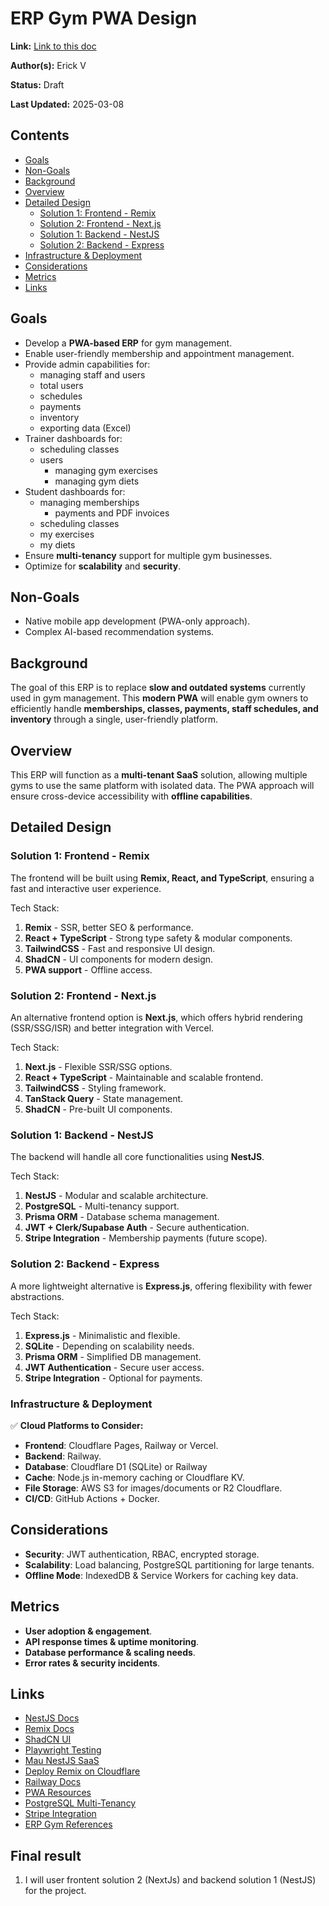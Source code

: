 # ERP Gym PWA Design

**Link:** [Link to this doc](#)

**Author(s):** Erick V

**Status:** Draft

**Last Updated:** 2025-03-08

## Contents

- [Goals](#goals)
- [Non-Goals](#non-goals)
- [Background](#background)
- [Overview](#overview)
- [Detailed Design](#detailed-design)
  - [Solution 1: Frontend - Remix](#solution-1-frontend)
  - [Solution 2: Frontend - Next.js](#solution-2-frontend)
  - [Solution 1: Backend - NestJS](#solution-1-backend)
  - [Solution 2: Backend - Express](#solution-2-backend)
- [Infrastructure & Deployment](#infrastructure--deployment)
- [Considerations](#considerations)
- [Metrics](#metrics)
- [Links](#links)

## Goals

- Develop a **PWA-based ERP** for gym management.
- Enable user-friendly membership and appointment management.
- Provide admin capabilities for:
  - managing staff and users
  - total users
  - schedules
  - payments
  - inventory
  - exporting data (Excel)
- Trainer dashboards for:
  - scheduling classes
  - users
    - managing gym exercises
    - managing gym diets
- Student dashboards for:
  - managing memberships
    - payments and PDF invoices
  - scheduling classes
  - my exercises
  - my diets
- Ensure **multi-tenancy** support for multiple gym businesses.
- Optimize for **scalability** and **security**.

## Non-Goals

- Native mobile app development (PWA-only approach).
- Complex AI-based recommendation systems.

## Background

The goal of this ERP is to replace **slow and outdated systems** currently used in gym management. This **modern PWA** will enable gym owners to efficiently handle **memberships, classes, payments, staff schedules, and inventory** through a single, user-friendly platform.

## Overview

This ERP will function as a **multi-tenant SaaS** solution, allowing multiple gyms to use the same platform with isolated data. The PWA approach will ensure cross-device accessibility with **offline capabilities**.

## Detailed Design

### Solution 1: Frontend - Remix

The frontend will be built using **Remix, React, and TypeScript**, ensuring a fast and interactive user experience.

Tech Stack:

1. **Remix** - SSR, better SEO & performance.
2. **React + TypeScript** - Strong type safety & modular components.
3. **TailwindCSS** - Fast and responsive UI design.
4. **ShadCN** - UI components for modern design.
5. **PWA support** - Offline access.

### Solution 2: Frontend - Next.js

An alternative frontend option is **Next.js**, which offers hybrid rendering (SSR/SSG/ISR) and better integration with Vercel.

Tech Stack:

1. **Next.js** - Flexible SSR/SSG options.
2. **React + TypeScript** - Maintainable and scalable frontend.
3. **TailwindCSS** - Styling framework.
4. **TanStack Query** - State management.
5. **ShadCN** - Pre-built UI components.

### Solution 1: Backend - NestJS

The backend will handle all core functionalities using **NestJS**.

Tech Stack:

1. **NestJS** - Modular and scalable architecture.
2. **PostgreSQL** - Multi-tenancy support.
3. **Prisma ORM** - Database schema management.
4. **JWT + Clerk/Supabase Auth** - Secure authentication.
5. **Stripe Integration** - Membership payments (future scope).

### Solution 2: Backend - Express

A more lightweight alternative is **Express.js**, offering flexibility with fewer abstractions.

Tech Stack:

1. **Express.js** - Minimalistic and flexible.
2. **SQLite** - Depending on scalability needs.
3. **Prisma ORM** - Simplified DB management.
4. **JWT Authentication** - Secure user access.
5. **Stripe Integration** - Optional for payments.

### Infrastructure & Deployment

✅ **Cloud Platforms to Consider:**

- **Frontend**: Cloudflare Pages, Railway or Vercel.
- **Backend**: Railway.
- **Database**: Cloudflare D1 (SQLite) or Railway
- **Cache**: Node.js in-memory caching or Cloudflare KV.
- **File Storage**: AWS S3 for images/documents or R2 Cloudflare.
- **CI/CD**: GitHub Actions + Docker.

## Considerations

- **Security**: JWT authentication, RBAC, encrypted storage.
- **Scalability**: Load balancing, PostgreSQL partitioning for large tenants.
- **Offline Mode**: IndexedDB & Service Workers for caching key data.

## Metrics

- **User adoption & engagement**.
- **API response times & uptime monitoring**.
- **Database performance & scaling needs**.
- **Error rates & security incidents**.

## Links

- [NestJS Docs](https://docs.nestjs.com)
- [Remix Docs](https://remix.run/docs/en/v1)
- [ShadCN UI](https://ui.shadcn.com)
- [Playwright Testing](https://playwright.dev)
- [Mau NestJS SaaS](https://www.mau.nestjs.com/#pricing)
- [Deploy Remix on Cloudflare](https://developers.cloudflare.com/pages/framework-guides/deploy-a-remix-site/#deploy-via-the-cloudflare-dashboard)
- [Railway Docs](https://railway.app/docs)
- [PWA Resources](https://www.pwabuilder.com/)
- [PostgreSQL Multi-Tenancy](https://www.enterprisedb.com/blog/multi-tenancy-models-postgresql)
- [Stripe Integration](https://stripe.com/docs/api)
- [ERP Gym References](https://github.com/TajwarSaiyeed/gym-management-system)

## Final result

1. I will user frontent solution 2 (NextJs) and backend solution 1 (NestJS) for the project.
